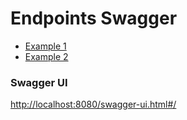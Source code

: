 # Endpoints Swagger

- [Example 1](https://dzone.com/articles/usage-of-swagger-20-in-spring-boot-applications-to)
- [Example 2](https://www.baeldung.com/swagger-2-documentation-for-spring-rest-api)

### Swagger UI

[http://localhost:8080/swagger-ui.html#/](http://localhost:8080/swagger-ui.html#/)
